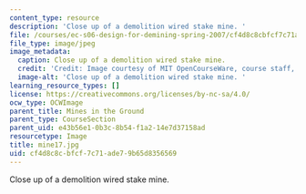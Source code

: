 ```yaml
---
content_type: resource
description: 'Close up of a demolition wired stake mine. '
file: /courses/ec-s06-design-for-demining-spring-2007/cf4d8c8cbfcf7c71ade79b65d8356569_mine17.jpg
file_type: image/jpeg
image_metadata:
  caption: Close up of a demolition wired stake mine.
  credit: 'Credit: Image courtesy of MIT OpenCourseWare, course staff, and students.'
  image-alt: 'Close up of a demolition wired stake mine. '
learning_resource_types: []
license: https://creativecommons.org/licenses/by-nc-sa/4.0/
ocw_type: OCWImage
parent_title: Mines in the Ground
parent_type: CourseSection
parent_uid: e43b56e1-0b3c-8b54-f1a2-14e7d37158ad
resourcetype: Image
title: mine17.jpg
uid: cf4d8c8c-bfcf-7c71-ade7-9b65d8356569
---
```

Close up of a demolition wired stake mine. 